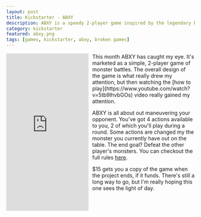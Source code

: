 ```yaml
---
layout: post
title: Kickstarter - ABXY
description: ABXY is a speedy 2-player game inspired by the legendary battles from our favorite monster training RPGs. It's my July Kickstarter pick.
category: kickstarter
featured: abxy.png
tags: [games, kickstarter, abxy, broken games]
---
```

<iframe style="float:left; margin-right:10px;" frameborder="0" height="420" scrolling="no" src="https://www.kickstarter.com/projects/brokengames/abxy-0/widget/card.html?v=2" width="220"></iframe>This month ABXY has caught my eye. It's marketed as a simple, 2-player game of monster battles. The overall design of the game is what really drew my attention, but then watching the [how to play](https://www.youtube.com/watch?v=5tb9lhvbGOs) video really gained my attention.

ABXY is all about out maneuvering your opponent. You've got 4 actions available to you, 2 of which you'll play during a round. Some actions are changed my the monster you currently have out on the table. The end goal? Defeat the other player's monsters. You can checkout the full rules [here](http://static1.squarespace.com/static/576d4c6715d5db6720905902/576e93a785c5bdef44e51ead/576e93a985c5bdef44e51eec/1466864553498/rules-image.png?format=original).

$15 gets you a copy of the game when the project ends, if it funds. There's still a long way to go, but I'm really hoping this one sees the light of day.
